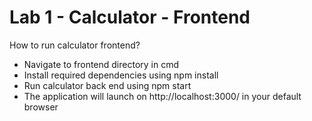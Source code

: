 # Lab 1 - Calculator - Frontend

How to run calculator frontend?
  - Navigate to frontend directory in cmd
  - Install required dependencies using npm install
  - Run calculator back end using npm start
  - The application will launch on http://localhost:3000/ in your default browser